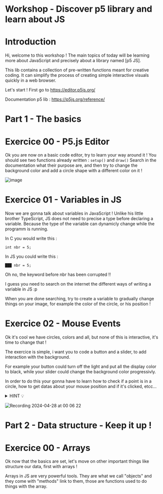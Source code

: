 # Workshop - Discover p5 library and learn about JS

# Introduction
Hi, welcome to this workshop ! 
The main topics of today will be learning more about JavaScript and precisely about a library named [p5 JS].

This lib contains a collection of pre-written functions meant for creative coding.
It can simplify the process of creating simple interactive visuals quickly in a web browser.

Let's start ! 
First go to https://editor.p5js.org/

Documentation p5 lib : https://p5js.org/reference/

# Part 1 - The basics


# Exercice 00 - P5.js Editor

Ok you are now on a basic code editor, try to learn your way around it ! 
You should see two functions already written : 
``` setup() ``` and ``` draw() ```
Search in the documentation what their purpose are, and then try to change the background color and add a circle shape with a different color on it !

![image](https://github.com/Robouch0/workshop_p5/assets/114905866/abcdb43e-126a-4c78-9ef5-4c738ac190f8)


# Exercice 01 - Variables in JS 

Now we are gonna talk about variables in JavaScript ! Unlike his little brother TypeScript, JS does not need to precise a type before declaring a variable.
Because the type of the variable can dynamicly change while the programm is running.

In C you would write this : 

``` int nbr = 5; ```

In JS you could write this :

``` ███ nbr = 5; ```

Oh no, the keyword before nbr has been corrupted !!

I guess you need to search on the internet the different ways of writing a variable in JS :p

When you are done searching, try to create a variable to gradually change things on your image, for example the color of the circle, or his position !

# Exercice 02 - Mouse Events 

Ok it's cool we have circles, colors and all, but none of this is interactive, it's time to change that !

The exercice is simple, i want you to code a button and a slider, to add interaction with the background.

For example your button could turn off the light and put all the display color to black, while your slider could change the background color progressivly.

In order to do this your gonna have to learn how to check if a point is in a circle, how to get datas about your mouse position and if it's clicked, etcc...

<details>
  <summary> HINT 💡 </summary>
  Those P5.js functions may help you achieve your goals :
  
  > line() 

  > dist() 

  > constrain()

  > map()

  > mousePressed(), mouseReleased(), mouseDragged();
</details>

![Recording 2024-04-28 at 00 06 22](https://github.com/Robouch0/workshop_p5/assets/114905866/1e0073a4-042b-4e9e-827c-c7557bbe3023)


# Part 2 - Data structure - Keep it up !


# Exercice 00 - Arrays 

Ok now that the basics are set, let's move on other important things like structure our data, first with arrays !

Arrays in JS are very powerful tools. They are what we call "objects" and they come with "methods" link to them, those are functions used to do things with the array.



